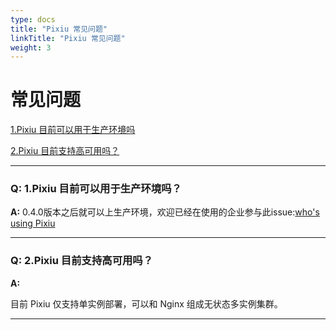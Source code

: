 ```yaml
---
type: docs
title: "Pixiu 常见问题"
linkTitle: "Pixiu 常见问题"
weight: 3
---
```


# 常见问题

<a href="#1" target="_self">1.Pixiu 目前可以用于生产环境吗</a>

<a href="#2" target="_self">2.Pixiu 目前支持高可用吗？</a>


********
<h3 id='1'>Q: 1.Pixiu 目前可以用于生产环境吗？</h3>

**A:** 
0.4.0版本之后就可以上生产环境，欢迎已经在使用的企业参与此issue:[who's using Pixiu](https://github.com/apache/dubbo-go-pixiu/issues/64)

********
<h3 id='2'>Q: 2.Pixiu 目前支持高可用吗？</h3>

**A:** 

目前 Pixiu 仅支持单实例部署，可以和 Nginx 组成无状态多实例集群。

********

